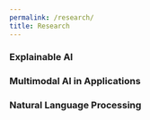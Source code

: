 ```yaml
---
permalink: /research/
title: Research
---
```


<h3 class="site-heading accent-color-secondary">Explainable AI</h3>

<h3 class="site-heading accent-color-tertiary">Multimodal AI in Applications</h3>

<h3 class="site-heading accent-color-quartiary">Natural Language Processing</h3>
